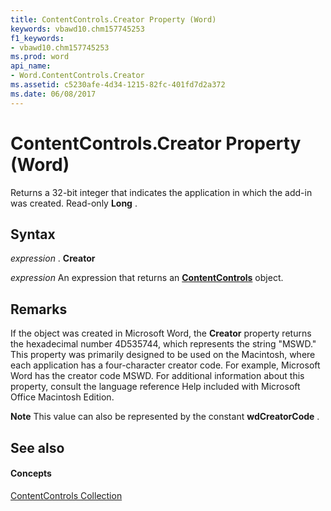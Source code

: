 ```yaml
---
title: ContentControls.Creator Property (Word)
keywords: vbawd10.chm157745253
f1_keywords:
- vbawd10.chm157745253
ms.prod: word
api_name:
- Word.ContentControls.Creator
ms.assetid: c5230afe-4d34-1215-82fc-401fd7d2a372
ms.date: 06/08/2017
---
```



# ContentControls.Creator Property (Word)

Returns a 32-bit integer that indicates the application in which the add-in was created. Read-only  **Long** .


## Syntax

 _expression_ . **Creator**

 _expression_ An expression that returns an **[ContentControls](Word.ContentControls.md)** object.


## Remarks

If the object was created in Microsoft Word, the  **Creator** property returns the hexadecimal number 4D535744, which represents the string "MSWD." This property was primarily designed to be used on the Macintosh, where each application has a four-character creator code. For example, Microsoft Word has the creator code MSWD. For additional information about this property, consult the language reference Help included with Microsoft Office Macintosh Edition.


 **Note**  This value can also be represented by the constant  **wdCreatorCode** .


## See also


#### Concepts


[ContentControls Collection](Word.ContentControls.md)

